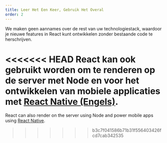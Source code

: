 ```yaml
---
title: Leer Het Een Keer, Gebruik Het Overal
order: 2
---
```


We maken geen aannames over de rest van uw technologiestack, waardoor je nieuwe features in React kunt ontwikkelen zonder bestaande code te herschrijven.

<<<<<<< HEAD
React kan ook gebruikt worden om te renderen op de server met Node en voor het ontwikkelen van mobiele applicaties met [React Native (Engels)](https://facebook.github.io/react-native/).
=======
React can also render on the server using Node and power mobile apps using [React Native](https://reactnative.dev/).
>>>>>>> b3c7f041586b71b31f556403426fcd7cab342535
